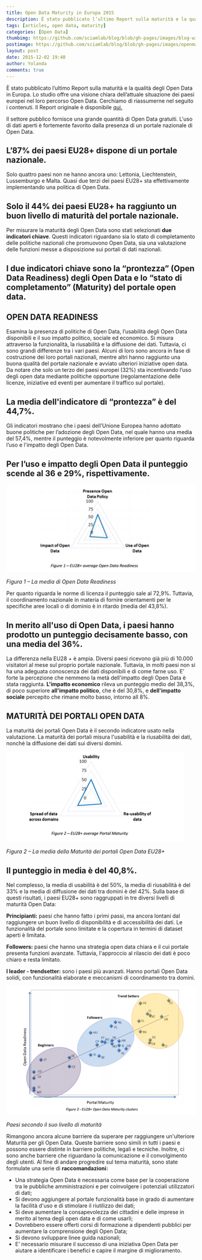 ```yaml
---
title: Open Data Maturity in Europa 2015
description: È stato pubblicato l’ultimo Report sulla maturità e la qualità degli Open Data in Europa, una visione dell’attuale situazione dei paesi europei nel loro percorso Open Data.
tags: [articles, open data, maturity]
categories: [Open Data]
thumbimg: https://github.com/sciamlab/blog/blob/gh-pages/images/blog-widget10.jpg?raw=true
postimage: https://github.com/sciamlab/blog/blob/gh-pages/images/openmaturity.PNG?raw=true
layout: post
date: 2015-12-02 19:40
author: Yolanda
comments: true
---
```

È stato pubblicato l’ultimo Report sulla maturità e la qualità degli Open Data in Europa. Lo studio offre una visione chiara dell’attuale situazione dei paesi europei nel loro percorso Open Data.
Cerchiamo di riassumerne nel seguito i contenuti. Il Report originale è disponibile [qui.](http://www.europeandataportal.eu/en/content/open-data-maturity-europe)

Il settore pubblico fornisce una grande quantità di Open Data gratuiti. L'uso di dati aperti è fortemente favorito dalla presenza di un portale nazionale di Open Data.

L’87% dei paesi EU28+ dispone di un portale nazionale.
--

Solo quattro paesi non ne hanno ancora uno: Lettonia, Liechtenstein, Lussemburgo e Malta. Quasi due terzi dei paesi EU28+ sta effettivamente implementando una politica di Open Data.

Solo il 44% dei paesi EU28+ ha raggiunto un buon livello di maturità del portale nazionale.
--
Per misurare la maturità degli Open Data sono stati selezionati **due indicatori chiave**. Questi indicatori riguardano sia lo stato di completamento delle politiche nazionali che promuovono Open Data, sia una valutazione delle funzioni messe a disposizione sui portali di dati nazionali.

I due indicatori chiave sono la **“prontezza” (Open Data Readiness)** degli Open Data e lo **“stato di completamento” (Maturity)** del portale open data.
--


OPEN DATA READINESS
-

Esamina la presenza di politiche di Open Data, l’usabilità degli Open Data disponibili e il suo impatto politico, sociale ed economico. Si misura attraverso la funzionalità, la riusabilità e la diffusione dei dati.
Tuttavia, ci sono grandi differenze tra i vari paesi. Alcuni di loro sono ancora in fase di costruzione dei loro portali nazionali, mentre altri hanno raggiunto una buona qualità del portale nazionale e avviato ulteriori iniziative open data.
Da notare che solo un terzo dei paesi europei (32%) sta incentivando l’uso degli open data mediante politiche opportune (regolamentazione delle licenze, iniziative ed eventi per aumentare il traffico sul portale).

La media dell'indicatore di “prontezza” è del 44,7%.
--

Gli indicatori mostrano che i paesi dell’Unione Europea hanno adottato buone politiche per l’adozione degli Open Data, nel quale hanno una media del 57,4%, mentre il punteggio è notevolmente inferiore per quanto riguarda l’uso e l'impatto degli Open Data.

Per l’uso e impatto degli Open Data il punteggio scende al 36 e 29%, rispettivamente.
--

![Maturity](https://github.com/sciamlab/blog/blob/gh-pages/images/figure1.PNG?raw=true)

*Figura 1 – La media di Open Data Readiness*

Per quanto riguarda le norme di licenza il punteggio sale al 72,9%. Tuttavia, il coordinamento nazionale in materia di fornire orientamenti per le specifiche aree locali o di dominio è in ritardo (media del 43,8%).

In merito all'uso di Open Data, i paesi hanno prodotto un punteggio decisamente basso, con una media del 36%.
--
La differenza nella EU28 + è ampia. Diversi paesi ricevono già più di 10.000 visitatori al mese sul proprio portale nazionale. Tuttavia, in molti paesi non si ha una adeguata conoscenza dei dati disponibili e di come farne uso.
E’ forte la percezione che nemmeno la metà dell'impatto degli Open Data è stata raggiunta. **L'impatto economico** rileva un punteggio medio del 38,3%, di poco superiore **all'impatto politico**, che è del 30,8%, e **dell'impatto sociale** percepito che rimane molto basso, intorno all 8%.

MATURITÀ DEI PORTALI OPEN DATA
-

La maturità dei portali Open Data è il secondo indicatore usato nella valutazione. La maturità dei portali misura l'usabilità e la riusabilità dei dati, nonché la diffusione dei dati sui diversi domini.

![Maturity](https://github.com/sciamlab/blog/blob/gh-pages/images/figure2.PNG?raw=true)

*Figura 2 – La media della Maturità dei portali Open Data EU28+*

Il punteggio in media è del 40,8%.
--

Nel complesso, la media di usabilità è del 50%, la media di riusabilità è del 33% e la media di diffusione dei dati tra domini è del 42%.
Sulla base di questi risultati, i paesi EU28+ sono raggruppati in tre diversi livelli di maturità Open Data:

**Principianti:** paesi che hanno fatto i primi passi, ma ancora lontani dal raggiungere un buon livello di disponibilità e di accessibilità dei dati. Le funzionalità del portale sono limitate e la copertura in termini di dataset aperti è limitata.

**Followers:** paesi che hanno una strategia open data chiara e il cui portale presenta funzioni avanzate. Tuttavia, l'approccio al rilascio dei dati è poco chiaro e resta limitato.

**I leader - trendsetter:** sono i paesi più avanzati. Hanno portali Open Data solidi, con funzionalità elaborate e meccanismi di coordinamento tra domini.

![Maturity](https://github.com/sciamlab/blog/blob/gh-pages/images/figure3.PNG?raw=true)

*Paesi secondo il suo livello di maturità*

Rimangono ancora alcune barriere da superare per raggiungere un'ulteriore Maturità per gli Open Data. Queste barriere sono simili in tutti i paesi e possono essere distinte in barriere politiche, legali e tecniche. Inoltre, ci sono anche barriere che riguardano la comunicazione e il convolgimento degli utenti.
Al fine di andare progredire sul tema maturità, sono state formulate una serie di **raccomandazioni:**

- Una strategia Open Data è necessaria come base per la cooperazione tra le pubbliche amministrazioni e per coinvolgere i potenziali utilizzatori di dati;
- Si devono aggiungere al portale funzionalità base in grado di aumentare la facilità d'uso e di stimolare il riutilizzo dei dati;
- Si deve aumentare la consapevolezza dei cittadini e delle imprese in merito al tema degli open data e di come usarli;
- Dovrebbero essere offerti corsi di formazione a dipendenti pubblici per aumentare la comprensione degli Open Data;
- Si devono sviluppare linee guida nazionali;
- E’ necessario misurare il successo di una iniziativa Open Data per aiutare a identificare i benefici e capire il margine di miglioramento.
